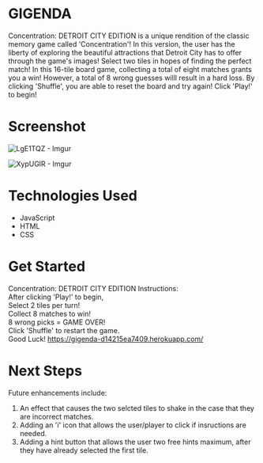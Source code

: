 # GIGENDA
Concentration: DETROIT CITY EDITION is a unique rendition of the classic memory game called 'Concentration'! In this version, the user has the liberty of exploring the beautiful attractions that Detroit City has to offer through the game's images! Select two tiles in hopes of finding the perfect match! In this 16-tile board game, collecting a total of eight matches grants you a win! However, a total of 8 wrong guesses willl result in a hard loss. By clicking 'Shuffle', you are able to reset the board and try again! Click 'Play!' to begin! 
# Screenshot

![LgE1TQZ - Imgur](https://github.com/user-attachments/assets/87860346-471d-4d86-b941-cde9777a0752)

![XypUGlR - Imgur](https://github.com/user-attachments/assets/619dcdc2-ccd4-4a81-a052-349d48c5c7a2)


# Technologies Used

- JavaScript
- HTML
- CSS

# Get Started
Concentration: DETROIT CITY EDITION
Instructions:<br>
        After clicking 'Play!' to begin, <br>
        Select 2 tiles per turn! <br>
        Collect 8 matches to win! <br>
        8 wrong picks = GAME OVER! <br>
        Click 'Shuffle' to restart the game. <br>
        Good Luck!
https://gigenda-d14215ea7409.herokuapp.com/

# Next Steps

Future enhancements include:
1. An effect that causes the two selcted tiles to shake in the case that they are incorrect matches.
2. Adding an 'i' icon that allows the user/player to click if insructions are needed.
3. Adding a hint button that allows the user two free hints maximum, after they have already selected the first tile.
